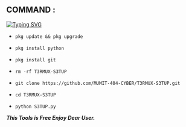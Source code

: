 ## COMMAND :

[![Typing SVG](https://readme-typing-svg.demolab.com?font=Fira+Code&pause=1000&color=FF2C10&background=31FF9400&width=435&lines=Termux+Full+Setup+Tool+Enjoy+Guys%F0%9F%A4%9F)](https://git.io/typing-svg)

* `pkg update && pkg upgrade`

* `pkg install python`

* `pkg install git`

* `rm -rf T3RMUX-S3TUP `

* `git clone https://github.com/MUMIT-404-CYBER/T3RMUX-S3TUP.git `

* `cd T3RMUX-S3TUP`

* `python S3TUP.py`


___This Tools is Free Enjoy Dear User.___</br>
